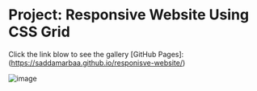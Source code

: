# Project: Responsive Website Using CSS Grid 

Click the link blow to see the gallery [GitHub Pages]: (https://saddamarbaa.github.io/responisve-website/)

![image](https://user-images.githubusercontent.com/51326421/102723560-5ef24800-433b-11eb-81f7-82eca0b92948.png)

